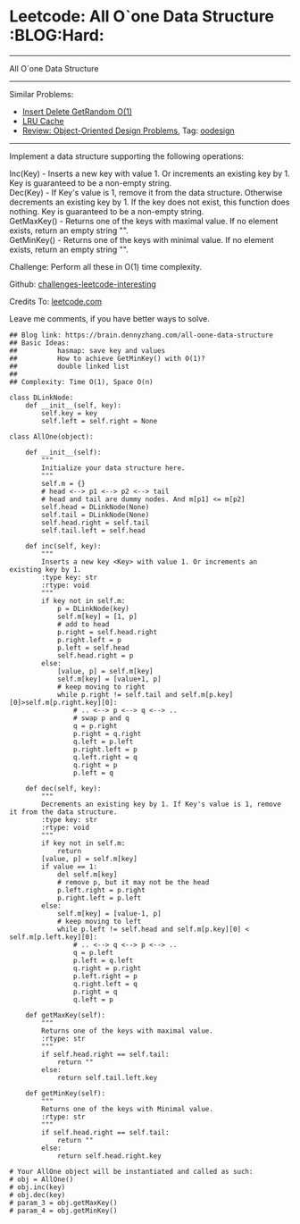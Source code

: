 # Leetcode:  All O\`one Data Structure     :BLOG:Hard:


---

All O\`one Data Structure  

---

Similar Problems:  
-   [Insert Delete GetRandom O(1)](https://brain.dennyzhang.com/insert-delete-getrandom-o1)
-   [LRU Cache](https://brain.dennyzhang.com/lru-cache)
-   [Review: Object-Oriented Design Problems](https://brain.dennyzhang.com/review-oodesign), Tag: [oodesign](https://brain.dennyzhang.com/tag/oodesign)

---

Implement a data structure supporting the following operations:  

Inc(Key) - Inserts a new key with value 1. Or increments an existing key by 1. Key is guaranteed to be a non-empty string.  
Dec(Key) - If Key's value is 1, remove it from the data structure. Otherwise decrements an existing key by 1. If the key does not exist, this function does nothing. Key is guaranteed to be a non-empty string.  
GetMaxKey() - Returns one of the keys with maximal value. If no element exists, return an empty string "".  
GetMinKey() - Returns one of the keys with minimal value. If no element exists, return an empty string "".  

Challenge: Perform all these in O(1) time complexity.  

Github: [challenges-leetcode-interesting](https://github.com/DennyZhang/challenges-leetcode-interesting/tree/master/all-oone-data-structure)  

Credits To: [leetcode.com](https://leetcode.com/problems/all-oone-data-structure/description/)  

Leave me comments, if you have better ways to solve.  

    ## Blog link: https://brain.dennyzhang.com/all-oone-data-structure
    ## Basic Ideas:
    ##          hasmap: save key and values
    ##          How to achieve GetMinKey() with O(1)?
    ##          double linked list
    ##
    ## Complexity: Time O(1), Space O(n)
    
    class DLinkNode:
        def __init__(self, key):
            self.key = key
            self.left = self.right = None
    
    class AllOne(object):
    
        def __init__(self):
            """
            Initialize your data structure here.
            """
            self.m = {}
            # head <--> p1 <--> p2 <--> tail
            # head and tail are dummy nodes. And m[p1] <= m[p2]
            self.head = DLinkNode(None)
            self.tail = DLinkNode(None)
            self.head.right = self.tail
            self.tail.left = self.head
    
        def inc(self, key):
            """
            Inserts a new key <Key> with value 1. Or increments an existing key by 1.
            :type key: str
            :rtype: void
            """
            if key not in self.m:
                p = DLinkNode(key)
                self.m[key] = [1, p]
                # add to head
                p.right = self.head.right
                p.right.left = p
                p.left = self.head
                self.head.right = p
            else:
                [value, p] = self.m[key]
                self.m[key] = [value+1, p]
                # keep moving to right
                while p.right != self.tail and self.m[p.key][0]>self.m[p.right.key][0]:
                    # .. <--> p <--> q <--> ..
                    # swap p and q
                    q = p.right
                    p.right = q.right
                    q.left = p.left
                    p.right.left = p
                    q.left.right = q
                    q.right = p
                    p.left = q
    
        def dec(self, key):
            """
            Decrements an existing key by 1. If Key's value is 1, remove it from the data structure.
            :type key: str
            :rtype: void
            """
            if key not in self.m:
                return
            [value, p] = self.m[key]
            if value == 1:
                del self.m[key]
                # remove p, but it may not be the head
                p.left.right = p.right
                p.right.left = p.left
            else:
                self.m[key] = [value-1, p]
                # keep moving to left
                while p.left != self.head and self.m[p.key][0] < self.m[p.left.key][0]:
                    # .. <--> q <--> p <--> ..
                    q = p.left
                    p.left = q.left
                    q.right = p.right
                    p.left.right = p
                    q.right.left = q
                    p.right = q
                    q.left = p
    
        def getMaxKey(self):
            """
            Returns one of the keys with maximal value.
            :rtype: str
            """
            if self.head.right == self.tail:
                return ""
            else:
                return self.tail.left.key
    
        def getMinKey(self):
            """
            Returns one of the keys with Minimal value.
            :rtype: str
            """
            if self.head.right == self.tail:
                return ""
            else:
                return self.head.right.key
    
    # Your AllOne object will be instantiated and called as such:
    # obj = AllOne()
    # obj.inc(key)
    # obj.dec(key)
    # param_3 = obj.getMaxKey()
    # param_4 = obj.getMinKey()